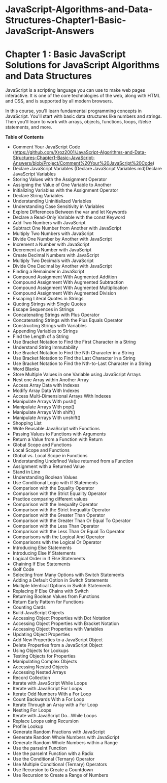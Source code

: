 # JavaScript-Algorithms-and-Data-Structures-Chapter1-Basic-JavaScript-Answers
# Chapter 1 : Basic JavaScript Solutions for JavaScript Algorithms and Data Structures 

JavaScript is a scripting language you can use to make web pages interactive. It is one of the core technologies of the web, along with HTML and CSS, and is supported by all modern browsers.

In this course, you'll learn fundamental programming concepts in JavaScript. You'll start with basic data structures like numbers and strings. Then you'll learn to work with arrays, objects, functions, loops, if/else statements, and more.

**Table of Contents**
 * Comment Your JavaScript Code (https://github.com/Xroz2001/JavaScript-Algorithms-and-Data-Structures-Chapter1-Basic-JavaScript-Answers/blob/Project/Comment%20Your%20JavaScript%20Code)
 * Declare JavaScript Variables (Declare JavaScript Variables.md)Declare JavaScript Variables
 * Storing Values with the Assignment Operator
 * Assigning the Value of One Variable to Another
 * Initializing Variables with the Assignment Operator
 * Declare String Variables
 * Understanding Uninitialized Variables
 * Understanding Case Sensitivity in Variables
 * Explore Differences Between the var and let Keywords
 * Declare a Read-Only Variable with the const Keyword
 * Add Two Numbers with JavaScript
 * Subtract One Number from Another with JavaScript
 * Multiply Two Numbers with JavaScript
 * Divide One Number by Another with JavaScript
 * Increment a Number with JavaScript
 * Decrement a Number with JavaScript
 * Create Decimal Numbers with JavaScript
 * Multiply Two Decimals with JavaScript
 * Divide One Decimal by Another with JavaScript
 * Finding a Remainder in JavaScript
 * Compound Assignment With Augmented Addition
 * Compound Assignment With Augmented Subtraction
 * Compound Assignment With Augmented Multiplication
 * Compound Assignment With Augmented Division
 * Escaping Literal Quotes in Strings
 * Quoting Strings with Single Quotes
 * Escape Sequences in Strings
 * Concatenating Strings with Plus Operator
 * Concatenating Strings with the Plus Equals Operator
 * Constructing Strings with Variables
 * Appending Variables to Strings
 * Find the Length of a String
 * Use Bracket Notation to Find the First Character in a String
 * Understand String Immutability
 * Use Bracket Notation to Find the Nth Character in a String
 * Use Bracket Notation to Find the Last Character in a String
 * Use Bracket Notation to Find the Nth-to-Last Character in a String
 * Word Blanks
 * Store Multiple Values in one Variable using JavaScript Arrays
 * Nest one Array within Another Array
 * Access Array Data with Indexes
 * Modify Array Data With Indexes
 * Access Multi-Dimensional Arrays With Indexes
 * Manipulate Arrays With push()
 * Manipulate Arrays With pop()
 * Manipulate Arrays With shift()
 * Manipulate Arrays With unshift()
 * Shopping List
 * Write Reusable JavaScript with Functions
 * Passing Values to Functions with Arguments
 * Return a Value from a Function with Return
 * Global Scope and Functions
 * Local Scope and Functions
 * Global vs. Local Scope in Functions
 * Understanding Undefined Value returned from a Function
 * Assignment with a Returned Value
 * Stand in Line
 * Understanding Boolean Values
 * Use Conditional Logic with If Statements
 * Comparison with the Equality Operator
 * Comparison with the Strict Equality Operator
 * Practice comparing different values
 * Comparison with the Inequality Operator
 * Comparison with the Strict Inequality Operator
 * Comparison with the Greater Than Operator
 * Comparison with the Greater Than Or Equal To Operator
 * Comparison with the Less Than Operator
 * Comparison with the Less Than Or Equal To Operator
 * Comparisons with the Logical And Operator
 * Comparisons with the Logical Or Operator
 * Introducing Else Statements
 * Introducing Else If Statements
 * Logical Order in If Else Statements
 * Chaining If Else Statements
 * Golf Code
 * Selecting from Many Options with Switch Statements
 * Adding a Default Option in Switch Statements
 * Multiple Identical Options in Switch Statements
 * Replacing If Else Chains with Switch
 * Returning Boolean Values from Functions
 * Return Early Pattern for Functions
 * Counting Cards
 * Build JavaScript Objects
 * Accessing Object Properties with Dot Notation
 * Accessing Object Properties with Bracket Notation
 * Accessing Object Properties with Variables
 * Updating Object Properties
 * Add New Properties to a JavaScript Object
 * Delete Properties from a JavaScript Object
 * Using Objects for Lookups
 * Testing Objects for Properties
 * Manipulating Complex Objects
 * Accessing Nested Objects
 * Accessing Nested Arrays
 * Record Collection
 * Iterate with JavaScript While Loops
 * Iterate with JavaScript For Loops
 * Iterate Odd Numbers With a For Loop
 * Count Backwards With a For Loop
 * Iterate Through an Array with a For Loop
 * Nesting For Loops
 * Iterate with JavaScript Do...While Loops
 * Replace Loops using Recursion
 * Profile Lookup
 * Generate Random Fractions with JavaScript
 * Generate Random Whole Numbers with JavaScript
 * Generate Random Whole Numbers within a Range
 * Use the parseInt Function
 * Use the parseInt Function with a Radix
 * Use the Conditional (Ternary) Operator
 * Use Multiple Conditional (Ternary) Operators
 * Use Recursion to Create a Countdown
 * Use Recursion to Create a Range of Numbers
